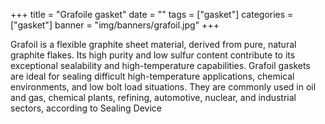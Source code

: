 +++
title = "Grafoile gasket"
date = ""
tags = ["gasket"]
categories = ["gasket"]
banner = "img/banners/grafoil.jpg"
+++


Grafoil is a flexible graphite sheet material, derived from pure, natural graphite flakes.
Its high purity and low sulfur content contribute to its exceptional sealability and high-temperature capabilities. 
Grafoil gaskets are ideal for sealing difficult high-temperature applications, chemical environments, and low bolt load situations. 
They are commonly used in oil and gas, chemical plants, refining, automotive, nuclear, and industrial sectors, according to Sealing Device		




